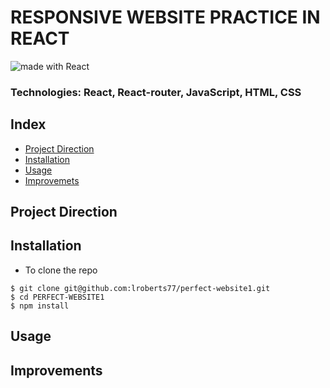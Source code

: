# RESPONSIVE WEBSITE PRACTICE IN REACT

<img src="https://img.shields.io/badge/made%20with-React-green.svg?logo=react&colorA=000000&colorB=be33ff" alt="made with React" />

### Technologies: React, React-router, JavaScript, HTML, CSS

## Index
* [Project Direction](#Project)
* [Installation](#Install)
* [Usage](#Usage)
* [Improvemets](#Improvements)

## <a name="Project">Project Direction</a>

## <a name="Install">Installation</a>
* To clone the repo
```shell
$ git clone git@github.com:lroberts77/perfect-website1.git
$ cd PERFECT-WEBSITE1
$ npm install
```

## <a name="Usage">Usage</a>

## <a name="Improvements">Improvements</a>